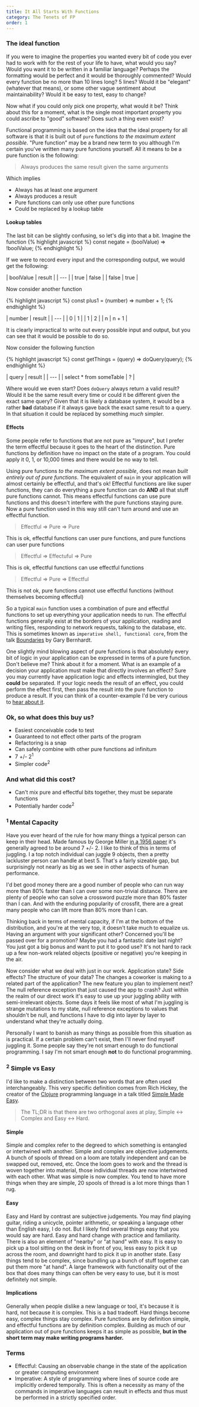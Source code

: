 ```yaml
---
title: It All Starts With Functions
category: The Tenets of FP
order: 1
---
```


### The ideal function

If you were to imagine the properties you wanted every bit of code you ever had to work with for the rest of your life to have, what would you say? Would you want it to be written in a familiar language? Perhaps the formatting would be perfect and it would be thoroughly commented? Would every function be no more than 10 lines long? 5 lines? Would it be "elegant" (whatever that means), or some other vague sentiment about maintainability? Would it be easy to test, easy to change?

Now what if you could only pick one property, what would it be? Think about this for a moment, what is the single most important property you could ascribe to "good" software? Does such a thing even exist?

Functional programming is based on the idea that the ideal property for all software is that it is built out of `pure` functions _to the maximum extent possible_. "Pure function" may be a brand new term to you although I'm certain you've written many pure functions yourself. All it means to be a pure function is the following:

> Always produces the same result given the same arguments

Which implies

- Always has at least one argument
- Always produces a result
- Pure functions can only use other pure functions
- Could be replaced by a lookup table

#### Lookup tables
The last bit can be slightly confusing, so let's dig into that a bit. Imagine the function
{% highlight javascript %}
  const negate = (boolValue) => !boolValue;
{% endhighlight %}

If we were to record every input and the corresponding output, we would get the following:

| boolValue | result |
| --- |
| true | false |
| false | true |

Now consider another function

{% highlight javascript %}
  const plus1 = (number) => number + 1;
{% endhighlight %}

| number | result |
| --- |
| 0 | 1 |
| 1 | 2 |
| n | n + 1 |

It is clearly impractical to write out every possible input and output, but you can see that it would be possible to do so.

Now consider the following function

{% highlight javascript %}
  const getThings = (query) => doQuery(query);
{% endhighlight %}

| query | result |
| --- |
| select * from someTable | ? |

Where would we even start? Does `doQuery` always return a valid result? Would it be the same result every time or could it be different given the exact same query? Given that it is likely a database system, it would be a rather **bad** database if it always gave back the exact same result to a query. In that situation it could be replaced by something _much_ simpler.

#### Effects

Some people refer to functions that are not pure as "impure", but I prefer the term effectful because it goes to the heart of the distinction. Pure functions by definition have no impact on the state of a program. You could apply it 0, 1, or 10,000 times and there would be no way to tell.

Using pure functions _to the maximum extent possible_, does not mean _built entirely out of pure functions_. The equivalent of `main` in your application will almost certainly be effectful, and that's ok! Effectful functions are like super functions, they can do everything a pure function can do **AND** all that stuff pure functions cannot. This means effectful functions can use pure functions and this doesn't interfere with the pure functions staying pure. Now a pure function used in this way still can't turn around and use an effectful function.

> Effectful => Pure => Pure

This is ok, effectful functions can user pure functions, and pure functions can user pure functions

> Effectful => Effectuful => Pure

This is ok, effectful functions can use effectful functions

> Effectful => Pure => Effectful

This is not ok, pure functions cannot use effectful functions (without themselves becoming effectful)

So a typical `main` function uses a combination of pure and effectful functions to set up everything your application needs to run. The effectful functions generally exist at the borders of your application, reading and writing files, responding to network requests, talking to the database, etc. This is sometimes known as `imperative shell, functional core`, from the talk [Boundaries](https://www.destroyallsoftware.com/talks/boundaries) by Gary Bernhardt.

One slightly mind blowing aspect of pure functions is that absolutely every bit of logic in your application can be expressed in terms of a pure function. Don't believe me? Think about it for a moment. What is an example of a decision your application must make that directly involves an effect? Sure you may currently have application logic and effects intermingled, but they **could** be separated. If your logic needs the result of an effect, you could perform the effect first, then pass the result into the pure function to produce a result. If you can think of a counter-example I'd be very curious to [hear about it](mailto:david@wayfinder.io).

### Ok, so what does this buy us?

- Easiest conceivable code to test
- Guaranteed to not effect other parts of the program
- Refactoring is a snap
- Can safely combine with other pure functions ad infinitum
- 7 +/- 2<sup>1</sup>
- Simpler code<sup>2</sup>

### And what did this cost?

- Can't mix pure and effectful bits together, they must be separate functions
- Potentially harder code<sup>2</sup>

### <sup>1</sup> Mental Capacity

Have you ever heard of the rule for how many things a typical person can keep in their head. Made famous by George Miller [in a 1956 paper](http://psychclassics.yorku.ca/Miller/) it's generally agreed to be around 7 +/- 2. I like to think of this in terms of juggling. I a top notch individual can juggle 9 objects, then a pretty lackluster person can handle at best 5. That's a fairly sizeable gap, but surprisingly not nearly as big as we see in other aspects of human performance.

I'd bet good money there are a good number of people who can run way more than 80% faster than I can over some non-trivial distance. There are plenty of people who can solve a crossword puzzle more than 80% faster than I can. And with the enduring popularity of crossfit, there are a great many people who can lift more than 80% more than I can.

Thinking back in terms of mental capacity, if I'm at the bottom of the distribution, and you're at the very top, it doesn't take much to equalize us. Having an argument with your significant other? Concerned you'll be passed over for a promotion? Maybe you had a fantastic date last night? You just got a big bonus and want to put it to good use? It's not hard to rack up a few non-work related objects (positive or negative) you're keeping in the air.

Now consider what we deal with just in our work. Application state? Side effects? The structure of your data? The changes a coworker is making to a related part of the application? The new feature you plan to implement next? The null reference exception that just caused the app to crash? Just within the realm of our direct work it's easy to use up your juggling ability with semi-irrelevant objects. Some days it feels like most of what I'm juggling is strange mutations to my state, null reference exceptions to values that shouldn't be null, and functions I have to dig into layer by layer to understand what they're actually doing.

Personally I want to banish as many things as possible from this situation as is practical. If a certain problem can't exist, then I'll never find myself juggling it. Some people say they're not smart enough to do functional programming. I say I'm not smart enough **not** to do functional programming.

### <sup>2</sup> Simple vs Easy

I'd like to make a distinction between two words that are often used interchangeably. This very specific definition comes from Rich Hickey, the creator of the [Clojure](https://clojure.org/) programming language in a talk titled [Simple Made Easy](https://www.infoq.com/presentations/Simple-Made-Easy).

> The TL;DR is that there are two orthogonal axes at play, Simple <-> Complex and Easy <-> Hard.

#### Simple

Simple and complex refer to the degreed to which something is entangled or intertwined with another. Simple and complex are objective judgements. A bunch of spools of thread on a loom are totally independent and can be swapped out, removed, etc. Once the loom goes to work and the thread is woven together into material, those individual threads are now intertwined with each other. What was simple is now complex. You tend to have more things when they are simple, 20 spools of thread is a lot more things than 1 rug.

#### Easy

Easy and Hard by contrast are subjective judgements. You may find playing guitar, riding a unicycle, pointer arithmetic, or speaking a language other than English easy, I do not. But I likely find several things easy that you would say are hard. Easy and hard change with practice and familiarity. There is also an element of "nearby" or "at hand" with easy. It is easy to pick up a tool sitting on the desk in front of you, less easy to pick it up across the room, and downright hard to pick it up in another state. Easy things tend to be complex, since bundling up a bunch of stuff together can put them more "at hand". A large framework with functionality out of the box that does many things can often be very easy to use, but it is most definitely not simple.

#### Implications

Generally when people dislike a new language or tool, it's because it is hard, not because it is complex. This is a bad tradeoff. Hard things become easy, complex things stay complex. Pure functions are by definition simple, and effectful functions are by definition complex. Building as much of our application out of pure functions keeps it as simple as possible, **but in the short term may make writing programs harder.**

### Terms

- Effectful: Causing an observable change in the state of the application or greater computing environment
- Imperative: A style of programming where lines of source code are implicitly ordered temporally. This is often a necessity as many of the commands in imperative languages can result in effects and thus must be performed in a strictly specified order.
